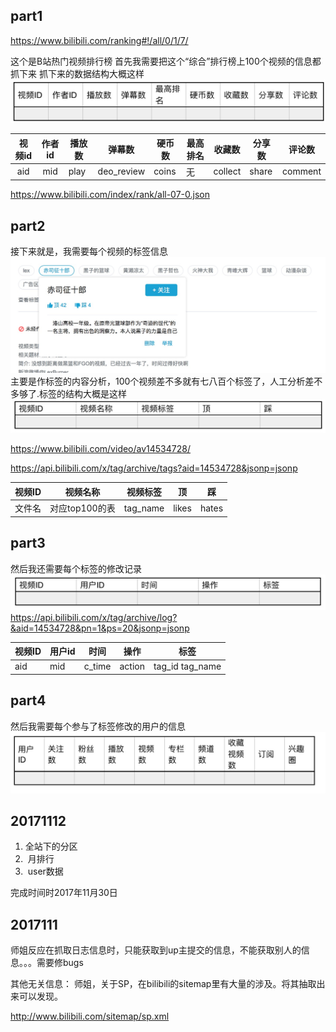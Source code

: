 ## part1
https://www.bilibili.com/ranking#!/all/0/1/7/

这个是B站热门视频排行榜
首先我需要把这个“综合”排行榜上100个视频的信息都抓下来
抓下来的数据结构大概这样    
![](./imgs/881508317096_.pic.jpg)

| 视频id | 作者id | 播放数  | 弹幕数        | 硬币数   | 最高排名 | 收藏数     | 分享数   | 评论数     |
| :--: | :--: | ---- | ---------- | ----- | ---- | ------- | ----- | ------- |
| aid  | mid  | play | deo_review | coins | 无    | collect | share | comment |

https://www.bilibili.com/index/rank/all-07-0.json

## part2
接下来就是，我需要每个视频的标签信息
![](./imgs/1061508317535_.pic_hd.jpg)
主要是作标签的内容分析，100个视频差不多就有七八百个标签了，人工分析差不多够了.标签的结构大概是这样
![](./imgs/1291508317877_.pic.jpg)

https://www.bilibili.com/video/av14534728/

https://api.bilibili.com/x/tag/archive/tags?aid=14534728&jsonp=jsonp

| 视频ID | 视频名称       | 视频标签     | 顶     | 踩     |
| ---- | ---------- | -------- | ----- | ----- |
| 文件名  | 对应top100的表 | tag_name | likes | hates |



## part3
然后我还需要每个标签的修改记录
![](./imgs/1331508317934_.pic.jpg)
https://api.bilibili.com/x/tag/archive/log?&aid=14534728&pn=1&ps=20&jsonp=jsonp

| 视频ID | 用户id | 时间     | 操作     | 标签              |
| ---- | ---- | ------ | ------ | --------------- |
| aid  | mid  | c_time | action | tag_id tag_name |

## part4
然后我需要每个参与了标签修改的用户的信息
![](./imgs/1381508317989_.pic.jpg)



## 20171112
1. 全站下的分区
2.  月排行
3.  user数据

完成时间时2017年11月30日

## 2017111
师姐反应在抓取日志信息时，只能获取到up主提交的信息，不能获取别人的信息。。。需要修bugs



其他无关信息：
师姐，关于SP，在bilibili的sitemap里有大量的涉及。将其抽取出来可以发现。

http://www.bilibili.com/sitemap/sp.xml
